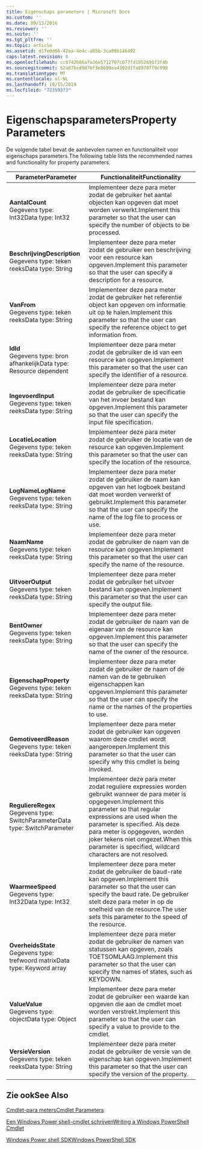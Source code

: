 ```yaml
---
title: Eigenschaps parameters | Microsoft Docs
ms.custom: ''
ms.date: 09/13/2016
ms.reviewer: ''
ms.suite: ''
ms.tgt_pltfrm: ''
ms.topic: article
ms.assetid: d17e0d66-42ea-4e4c-a85b-3ca09b146492
caps.latest.revision: 6
ms.openlocfilehash: cc0742b86a7a36e5712707c077fd1952691f3f4b
ms.sourcegitcommit: 52a67bcd9d7bf3e8600ea4302d1fa8970ff9c998
ms.translationtype: MT
ms.contentlocale: nl-NL
ms.lasthandoff: 10/15/2019
ms.locfileid: "72359373"
---
```

# <a name="property-parameters"></a><span data-ttu-id="98377-102">Eigenschapsparameters</span><span class="sxs-lookup"><span data-stu-id="98377-102">Property Parameters</span></span>

<span data-ttu-id="98377-103">De volgende tabel bevat de aanbevolen namen en functionaliteit voor eigenschaps parameters.</span><span class="sxs-lookup"><span data-stu-id="98377-103">The following table lists the recommended names and functionality for property parameters.</span></span>

|<span data-ttu-id="98377-104">Parameter</span><span class="sxs-lookup"><span data-stu-id="98377-104">Parameter</span></span>|<span data-ttu-id="98377-105">Functionaliteit</span><span class="sxs-lookup"><span data-stu-id="98377-105">Functionality</span></span>|
|---|---|
|<span data-ttu-id="98377-106">**Aantal**</span><span class="sxs-lookup"><span data-stu-id="98377-106">**Count**</span></span><br><span data-ttu-id="98377-107">Gegevens type: Int32</span><span class="sxs-lookup"><span data-stu-id="98377-107">Data type: Int32</span></span>|<span data-ttu-id="98377-108">Implementeer deze para meter zodat de gebruiker het aantal objecten kan opgeven dat moet worden verwerkt.</span><span class="sxs-lookup"><span data-stu-id="98377-108">Implement this parameter so that the user can specify the number of objects to be processed.</span></span>|
|<span data-ttu-id="98377-109">**Beschrijving**</span><span class="sxs-lookup"><span data-stu-id="98377-109">**Description**</span></span><br><span data-ttu-id="98377-110">Gegevens type: teken reeks</span><span class="sxs-lookup"><span data-stu-id="98377-110">Data type: String</span></span>|<span data-ttu-id="98377-111">Implementeer deze para meter zodat de gebruiker een beschrijving voor een resource kan opgeven.</span><span class="sxs-lookup"><span data-stu-id="98377-111">Implement this parameter so that the user can specify a description for a resource.</span></span>|
|<span data-ttu-id="98377-112">**Van**</span><span class="sxs-lookup"><span data-stu-id="98377-112">**From**</span></span><br><span data-ttu-id="98377-113">Gegevens type: teken reeks</span><span class="sxs-lookup"><span data-stu-id="98377-113">Data type: String</span></span>|<span data-ttu-id="98377-114">Implementeer deze para meter zodat de gebruiker het referentie object kan opgeven om informatie uit op te halen.</span><span class="sxs-lookup"><span data-stu-id="98377-114">Implement this parameter so that the user can specify the reference object to get information from.</span></span>|
|<span data-ttu-id="98377-115">**Id**</span><span class="sxs-lookup"><span data-stu-id="98377-115">**Id**</span></span><br><span data-ttu-id="98377-116">Gegevens type: bron afhankelijk</span><span class="sxs-lookup"><span data-stu-id="98377-116">Data type: Resource dependent</span></span>|<span data-ttu-id="98377-117">Implementeer deze para meter zodat de gebruiker de id van een resource kan opgeven.</span><span class="sxs-lookup"><span data-stu-id="98377-117">Implement this parameter so that the user can specify the identifier of a resource.</span></span>|
|<span data-ttu-id="98377-118">**Ingevoerd**</span><span class="sxs-lookup"><span data-stu-id="98377-118">**Input**</span></span><br><span data-ttu-id="98377-119">Gegevens type: teken reeks</span><span class="sxs-lookup"><span data-stu-id="98377-119">Data type: String</span></span>|<span data-ttu-id="98377-120">Implementeer deze para meter zodat de gebruiker de specificatie van het invoer bestand kan opgeven.</span><span class="sxs-lookup"><span data-stu-id="98377-120">Implement this parameter so that the user can specify the input file specification.</span></span>|
|<span data-ttu-id="98377-121">**Locatie**</span><span class="sxs-lookup"><span data-stu-id="98377-121">**Location**</span></span><br><span data-ttu-id="98377-122">Gegevens type: teken reeks</span><span class="sxs-lookup"><span data-stu-id="98377-122">Data type: String</span></span>|<span data-ttu-id="98377-123">Implementeer deze para meter zodat de gebruiker de locatie van de resource kan opgeven.</span><span class="sxs-lookup"><span data-stu-id="98377-123">Implement this parameter so that the user can specify the location of the resource.</span></span>|
|<span data-ttu-id="98377-124">**LogName**</span><span class="sxs-lookup"><span data-stu-id="98377-124">**LogName**</span></span><br><span data-ttu-id="98377-125">Gegevens type: teken reeks</span><span class="sxs-lookup"><span data-stu-id="98377-125">Data type: String</span></span>|<span data-ttu-id="98377-126">Implementeer deze para meter zodat de gebruiker de naam kan opgeven van het logboek bestand dat moet worden verwerkt of gebruikt.</span><span class="sxs-lookup"><span data-stu-id="98377-126">Implement this parameter so that the user can specify the name of the log file to process or use.</span></span>|
|<span data-ttu-id="98377-127">**Naam**</span><span class="sxs-lookup"><span data-stu-id="98377-127">**Name**</span></span><br><span data-ttu-id="98377-128">Gegevens type: teken reeks</span><span class="sxs-lookup"><span data-stu-id="98377-128">Data type: String</span></span>|<span data-ttu-id="98377-129">Implementeer deze para meter zodat de gebruiker de naam van de resource kan opgeven.</span><span class="sxs-lookup"><span data-stu-id="98377-129">Implement this parameter so that the user can specify the name of the resource.</span></span>|
|<span data-ttu-id="98377-130">**Uitvoer**</span><span class="sxs-lookup"><span data-stu-id="98377-130">**Output**</span></span><br><span data-ttu-id="98377-131">Gegevens type: teken reeks</span><span class="sxs-lookup"><span data-stu-id="98377-131">Data type: String</span></span>|<span data-ttu-id="98377-132">Implementeer deze para meter zodat de gebruiker het uitvoer bestand kan opgeven.</span><span class="sxs-lookup"><span data-stu-id="98377-132">Implement this parameter so that the user can specify the output file.</span></span>|
|<span data-ttu-id="98377-133">**Bent**</span><span class="sxs-lookup"><span data-stu-id="98377-133">**Owner**</span></span><br><span data-ttu-id="98377-134">Gegevens type: teken reeks</span><span class="sxs-lookup"><span data-stu-id="98377-134">Data type: String</span></span>|<span data-ttu-id="98377-135">Implementeer deze para meter zodat de gebruiker de naam van de eigenaar van de resource kan opgeven.</span><span class="sxs-lookup"><span data-stu-id="98377-135">Implement this parameter so that the user can specify the name of the owner of the resource.</span></span>|
|<span data-ttu-id="98377-136">**Eigenschap**</span><span class="sxs-lookup"><span data-stu-id="98377-136">**Property**</span></span><br><span data-ttu-id="98377-137">Gegevens type: teken reeks</span><span class="sxs-lookup"><span data-stu-id="98377-137">Data type: String</span></span>|<span data-ttu-id="98377-138">Implementeer deze para meter zodat de gebruiker de naam of de namen van de te gebruiken eigenschappen kan opgeven.</span><span class="sxs-lookup"><span data-stu-id="98377-138">Implement this parameter so that the user can specify the name or the names of the properties to use.</span></span>|
|<span data-ttu-id="98377-139">**Gemotiveerd**</span><span class="sxs-lookup"><span data-stu-id="98377-139">**Reason**</span></span><br><span data-ttu-id="98377-140">Gegevens type: teken reeks</span><span class="sxs-lookup"><span data-stu-id="98377-140">Data type: String</span></span>|<span data-ttu-id="98377-141">Implementeer deze para meter zodat de gebruiker kan opgeven waarom deze cmdlet wordt aangeroepen.</span><span class="sxs-lookup"><span data-stu-id="98377-141">Implement this parameter so that the user can specify why this cmdlet is being invoked.</span></span>|
|<span data-ttu-id="98377-142">**Reguliere**</span><span class="sxs-lookup"><span data-stu-id="98377-142">**Regex**</span></span><br><span data-ttu-id="98377-143">Gegevens type: SwitchParameter</span><span class="sxs-lookup"><span data-stu-id="98377-143">Data type: SwitchParameter</span></span>|<span data-ttu-id="98377-144">Implementeer deze para meter zodat reguliere expressies worden gebruikt wanneer de para meter is opgegeven.</span><span class="sxs-lookup"><span data-stu-id="98377-144">Implement this parameter so that regular expressions are used when the parameter is specified.</span></span> <span data-ttu-id="98377-145">Als deze para meter is opgegeven, worden joker tekens niet omgezet.</span><span class="sxs-lookup"><span data-stu-id="98377-145">When this parameter is specified, wildcard characters are not resolved.</span></span>|
|<span data-ttu-id="98377-146">**Waarmee**</span><span class="sxs-lookup"><span data-stu-id="98377-146">**Speed**</span></span><br><span data-ttu-id="98377-147">Gegevens type: Int32</span><span class="sxs-lookup"><span data-stu-id="98377-147">Data type: Int32</span></span>|<span data-ttu-id="98377-148">Implementeer deze para meter zodat de gebruiker de baud-rate kan opgeven.</span><span class="sxs-lookup"><span data-stu-id="98377-148">Implement this parameter so that the user can specify the baud rate.</span></span> <span data-ttu-id="98377-149">De gebruiker stelt deze para meter in op de snelheid van de resource.</span><span class="sxs-lookup"><span data-stu-id="98377-149">The user sets this parameter to the speed of the resource.</span></span>|
|<span data-ttu-id="98377-150">**Overheids**</span><span class="sxs-lookup"><span data-stu-id="98377-150">**State**</span></span><br><span data-ttu-id="98377-151">Gegevens type: trefwoord matrix</span><span class="sxs-lookup"><span data-stu-id="98377-151">Data type: Keyword array</span></span>|<span data-ttu-id="98377-152">Implementeer deze para meter zodat de gebruiker de namen van statussen kan opgeven, zoals TOETSOMLAAG.</span><span class="sxs-lookup"><span data-stu-id="98377-152">Implement this parameter so that the user can specify the names of states, such as KEYDOWN.</span></span>|
|<span data-ttu-id="98377-153">**Value**</span><span class="sxs-lookup"><span data-stu-id="98377-153">**Value**</span></span><br><span data-ttu-id="98377-154">Gegevens type: object</span><span class="sxs-lookup"><span data-stu-id="98377-154">Data type: Object</span></span>|<span data-ttu-id="98377-155">Implementeer deze para meter zodat de gebruiker een waarde kan opgeven die aan de cmdlet moet worden verstrekt.</span><span class="sxs-lookup"><span data-stu-id="98377-155">Implement this parameter so that the user can  specify a value to provide to the cmdlet.</span></span>|
|<span data-ttu-id="98377-156">**Versie**</span><span class="sxs-lookup"><span data-stu-id="98377-156">**Version**</span></span><br><span data-ttu-id="98377-157">Gegevens type: teken reeks</span><span class="sxs-lookup"><span data-stu-id="98377-157">Data type: String</span></span>|<span data-ttu-id="98377-158">Implementeer deze para meter zodat de gebruiker de versie van de eigenschap kan opgeven.</span><span class="sxs-lookup"><span data-stu-id="98377-158">Implement this parameter so that the user can specify the version of the property.</span></span>|

## <a name="see-also"></a><span data-ttu-id="98377-159">Zie ook</span><span class="sxs-lookup"><span data-stu-id="98377-159">See Also</span></span>

[<span data-ttu-id="98377-160">Cmdlet-para meters</span><span class="sxs-lookup"><span data-stu-id="98377-160">Cmdlet Parameters</span></span>](./cmdlet-parameters.md)

[<span data-ttu-id="98377-161">Een Windows Power shell-cmdlet schrijven</span><span class="sxs-lookup"><span data-stu-id="98377-161">Writing a Windows PowerShell Cmdlet</span></span>](./writing-a-windows-powershell-cmdlet.md)

[<span data-ttu-id="98377-162">Windows Power shell SDK</span><span class="sxs-lookup"><span data-stu-id="98377-162">Windows PowerShell SDK</span></span>](../windows-powershell-reference.md)
